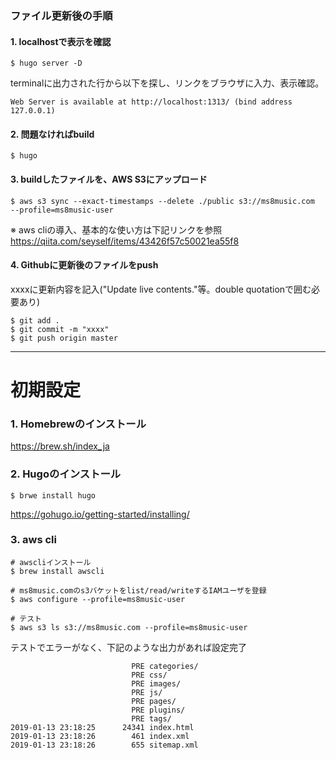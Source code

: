 ### ファイル更新後の手順
#### 1. localhostで表示を確認
```
$ hugo server -D
```

terminalに出力された行から以下を探し、リンクをブラウザに入力、表示確認。
```
Web Server is available at http://localhost:1313/ (bind address 127.0.0.1)
```

#### 2. 問題なければbuild
```
$ hugo
```

#### 3. buildしたファイルを、AWS S3にアップロード
```
$ aws s3 sync --exact-timestamps --delete ./public s3://ms8music.com  --profile=ms8music-user
```
※ aws cliの導入、基本的な使い方は下記リンクを参照
https://qiita.com/seyself/items/43426f57c50021ea55f8

#### 4. Githubに更新後のファイルをpush
xxxxに更新内容を記入("Update live contents."等。double quotationで囲む必要あり)
```
$ git add .
$ git commit -m "xxxx"
$ git push origin master
```

---
# 初期設定
### 1. Homebrewのインストール
https://brew.sh/index_ja

### 2. Hugoのインストール
```
$ brwe install hugo
```
https://gohugo.io/getting-started/installing/

### 3. aws cli
```
# awscliインストール
$ brew install awscli

# ms8music.comのs3バケットをlist/read/writeするIAMユーザを登録
$ aws configure --profile=ms8music-user

# テスト
$ aws s3 ls s3://ms8music.com --profile=ms8music-user
```

テストでエラーがなく、下記のような出力があれば設定完了
```
                           PRE categories/
                           PRE css/
                           PRE images/
                           PRE js/
                           PRE pages/
                           PRE plugins/
                           PRE tags/
2019-01-13 23:18:25      24341 index.html
2019-01-13 23:18:26        461 index.xml
2019-01-13 23:18:26        655 sitemap.xml
```
